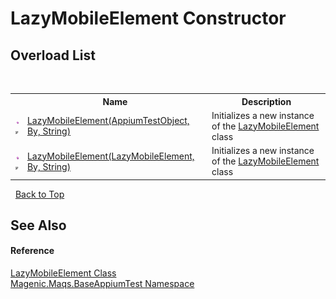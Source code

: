 # LazyMobileElement Constructor 
 


## Overload List
&nbsp;<table><tr><th></th><th>Name</th><th>Description</th></tr><tr><td>![Public method](media/pubmethod.gif "Public method")![Code example](media/CodeExample.png "Code example")</td><td><a href="#/MAQS_5/Appium_AUTOGENERATED/LazyMobileElement_Constructor_(AppiumTestObject,_By,_String)">LazyMobileElement(AppiumTestObject, By, String)</a></td><td>
Initializes a new instance of the <a href="#/MAQS_5/Appium_AUTOGENERATED/LazyMobileElement_Class">LazyMobileElement</a> class</td></tr><tr><td>![Public method](media/pubmethod.gif "Public method")![Code example](media/CodeExample.png "Code example")</td><td><a href="#/MAQS_5/Appium_AUTOGENERATED/LazyMobileElement_Constructor_(LazyMobileElement,_By,_String)">LazyMobileElement(LazyMobileElement, By, String)</a></td><td>
Initializes a new instance of the <a href="#/MAQS_5/Appium_AUTOGENERATED/LazyMobileElement_Class">LazyMobileElement</a> class</td></tr></table>&nbsp;
<a href="#lazymobileelement-constructor">Back to Top</a>

## See Also


#### Reference
<a href="#/MAQS_5/Appium_AUTOGENERATED/LazyMobileElement_Class">LazyMobileElement Class</a><br /><a href="#/MAQS_5/Appium_AUTOGENERATED/Magenic-Maqs-BaseAppiumTest_Namespace">Magenic.Maqs.BaseAppiumTest Namespace</a><br />